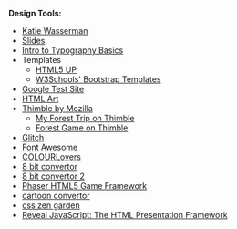 
**Design Tools:**

* [Katie Wasserman](http://katiewasserman.com/)  
* [Slides](https://slides.com/kironroy)
* [Intro to Typography Basics](https://design.tutsplus.com/articles/a-20-minute-intro-to-typography-basics--psd-3326)
* Templates
  * [HTML5 UP](https://html5up.net/)
  * [W3Schools' Bootstrap Templates](https://www.w3schools.com/bootstrap/bootstrap_templates.asp)
* [Google Test Site](https://testmysite.thinkwithgoogle.com/intl/en-us)
* [HTML Art](http://patorjk.com/software/taag/#p=display&f=Graffiti&t=Type%20Something%20)
* [Thimble by Mozilla](https://thimble.mozilla.org/en-US/)
  * [My Forest Trip on Thimble](https://thimbleprojects.org/kironroy/274335/)
  * [Forest Game on Thimble](https://thimbleprojects.org/kironroy/275386/)
* [Glitch](https://glitch.com/@kironroy)
* [Font Awesome](http://fontawesome.io/icons/)
* [COLOURLovers](http://www.colourlovers.com/palettes/)
* [8 bit convertor](http://c64.superdefault.com/)
* [8 bit convertor 2](https://www.imgonline.com.ua/eng/8bit-picture.php)
* [Phaser HTML5 Game Framework](https://phaser.io/)
* [cartoon convertor](http://cartoon.pho.to/)
* [css zen garden](http://www.csszengarden.com/)
* [Reveal JavaScript: The HTML Presentation Framework](http://lab.hakim.se/reveal-js/)
